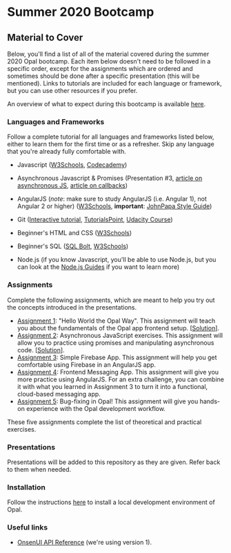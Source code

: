 # Summer 2020 Bootcamp

## Material to Cover

Below, you'll find a list of all of the material covered during the summer 2020 Opal bootcamp. Each item below doesn't need to be 
followed in a specific order, except for the assignments which are ordered and sometimes should be done after a specific presentation 
(this will be mentioned). Links to tutorials are included for each language or framework, but you can use other resources 
if you prefer.

An overview of what to expect during this bootcamp is available [here](./overview.md).

### Languages and Frameworks

Follow a complete tutorial for all languages and frameworks listed below, either to learn them for the first time or as a refresher. 
Skip any language that you're already fully comfortable with.

* Javascript ([W3Schools](https://www.w3schools.com/js/), [Codecademy](https://www.codecademy.com/learn/learn-javascript))

* Asynchronous Javascript & Promises (Presentation #3, [article on asynchronous JS](http://blog.thefirehoseproject.com/posts/exactly-makes-javascript-weird-programming-language/), [article on callbacks](https://www.pluralsight.com/guides/introduction-to-asynchronous-javascript))

* AngularJS (*note*: make sure to study AngularJS (i.e. Angular 1), not Angular 2 or higher) ([W3Schools](https://www.w3schools.com/angular/default.asp), **important**: [JohnPapa Style Guide](https://github.com/johnpapa/angular-styleguide/blob/master/a1/README.md))

* Git ([Interactive tutorial](https://learngitbranching.js.org/), [TutorialsPoint](https://www.tutorialspoint.com/git/index.htm), [Udacity Course](https://www.udacity.com/course/version-control-with-git--ud123))

* Beginner's HTML and CSS ([W3Schools](https://www.w3schools.com/))

* Beginner's SQL ([SQL Bolt](https://sqlbolt.com/), [W3Schools](https://www.w3schools.com/sql/))

* Node.js (if you know Javascript, you'll be able to use Node.js, but you can look at the [Node.js Guides](https://nodejs.org/en/docs/guides/) if you want to learn more)

### Assignments

Complete the following assignments, which are meant to help you try out the concepts introduced in the presentations.

  - [Assignment 1](https://github.com/Opal-teaching/hello-world): "Hello World the Opal Way". This assignment will teach you about the fundamentals of the Opal app frontend setup. [[Solution](https://github.com/Opal-teaching/hello-world-solution)].
  - [Assignment 2](https://github.com/Opal-teaching/async_js_assignment): Asynchronous JavaScript exercises. This assignment will allow you to practice using promises and manipulating asynchronous code. [[Solution](https://github.com/Opal-teaching/async_js_assignment_solution)].
  - [Assignment 3](https://github.com/Opal-teaching/firebase-simple-app): Simple Firebase App. This assignment will help you get comfortable using Firebase in an AngularJS app.
  - [Assignment 4](https://github.com/Opal-teaching/messaging-app): Frontend Messaging App. This assignment will give you more practice using AngularJS. For an extra challenge, you can combine it with what you learned in Assignment 3 to turn it into a functional, cloud-based messaging app.
  - [Assignment 5](https://github.com/Opal-teaching/bug-fixing): Bug-fixing in Opal! This assignment will give you hands-on experience with the Opal development workflow.

These five assignments complete the list of theoretical and practical exercises.

### Presentations

Presentations will be added to this repository as they are given. Refer back to them when needed.

### Installation

Follow the instructions [here](https://github.com/Opal-teaching/opal-backend-wiki/blob/master/installation-guide.md) to install 
a local development environment of Opal.

### Useful links

* [OnsenUI API Reference](https://onsen.io/v1/reference/javascript.html) (we're using version 1).
